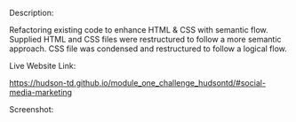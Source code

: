 Description:

Refactoring existing code to enhance HTML & CSS with semantic flow. Supplied HTML and CSS files were restructured to follow a more semantic approach. CSS file was condensed and restructured to follow a logical flow.



Live Website Link:

https://hudson-td.github.io/module_one_challenge_hudsontd/#social-media-marketing



Screenshot:
